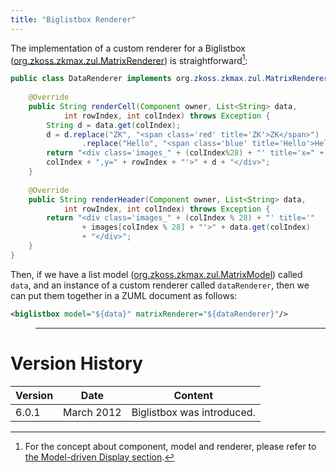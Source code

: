 ```yaml
---
title: "Biglistbox Renderer"
---
```


The implementation of a custom renderer for a Biglistbox
([org.zkoss.zkmax.zul.MatrixRenderer](https://www.zkoss.org/javadoc/latest/zk/org/zkoss/zkmax/zul/MatrixRenderer.html))
is straightforward[^1]:

```java
public class DataRenderer implements org.zkoss.zkmax.zul.MatrixRenderer<List<String>> {
 
    @Override
    public String renderCell(Component owner, List<String> data,
            int rowIndex, int colIndex) throws Exception {
        String d = data.get(colIndex);
        d = d.replace("ZK", "<span class='red' title='ZK'>ZK</span>")
                .replace("Hello", "<span class='blue' title='Hello'>Hello</span>");
        return "<div class='images_" + (colIndex%28) + "' title='x=" +
        colIndex + ",y=" + rowIndex + "'>" + d + "</div>";
    }
 
    @Override
    public String renderHeader(Component owner, List<String> data,
            int rowIndex, int colIndex) throws Exception {
        return "<div class='images_" + (colIndex % 28) + "' title='"
                + images[colIndex % 28] + "'>" + data.get(colIndex)
                + "</div>";
    }
}
```

Then, if we have a list model
([org.zkoss.zkmax.zul.MatrixModel](https://www.zkoss.org/javadoc/latest/zk/org/zkoss/zkmax/zul/MatrixModel.html)) called `data`, and
an instance of a custom renderer called `dataRenderer`, then we can put
them together in a ZUML document as follows:

```xml
<biglistbox model="${data}" matrixRenderer="${dataRenderer}"/>
```

> ------------------------------------------------------------------------
>
> <references/>

# Version History

| Version | Date       | Content                    |
|---------|------------|----------------------------|
| 6.0.1   | March 2012 | Biglistbox was introduced. |

[^1]: For the concept about component, model and renderer, please refer
    to [the Model-driven Display section]({{site.baseurl}}/zk_dev_ref/mvc/list_model#Model-driven_Display).
